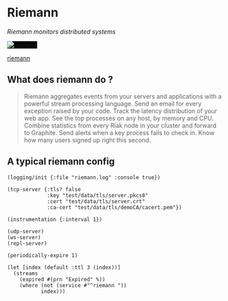 # Riemann

*Riemann monitors distributed systems*

<style>
img { background-color: black }
</style>
![riemann](http://riemann.io/images/riemann-arch-diagram.png)

[riemann](http://riemann.io)

## What does riemann do ?

> Riemann aggregates events from your servers and applications with a
> powerful stream processing language. Send an email for every
> exception raised by your code. Track the latency distribution of
> your web app. See the top processes on any host, by memory and
> CPU. Combine statistics from every Riak node in your cluster and
> forward to Graphite. Send alerts when a key process fails to check
> in. Know how many users signed up right this second.

## A typical riemann config

```
(logging/init {:file "riemann.log" :console true})

(tcp-server {:tls? false
             :key "test/data/tls/server.pkcs8"
             :cert "test/data/tls/server.crt"
             :ca-cert "test/data/tls/demoCA/cacert.pem"})

(instrumentation {:interval 1})

(udp-server)
(ws-server)
(repl-server)

(periodically-expire 1)

(let [index (default :ttl 3 (index))]
  (streams
    (expired #(prn "Expired" %))
    (where (not (service #"^riemann "))
           index)))
```
